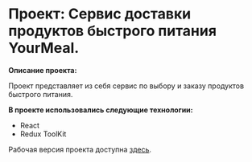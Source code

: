 # Проект: Сервис доставки продуктов быстрого питания YourMeal.

**Описание проекта:**

Проект представляет из себя сервис по выбору и заказу продуктов быстрого питания.

**В проекте использовались следующие технологии:**

* React
* Redux ToolKit

Рабочая версия проекта доступна [здесь](https://burge-react.vercel.app/).